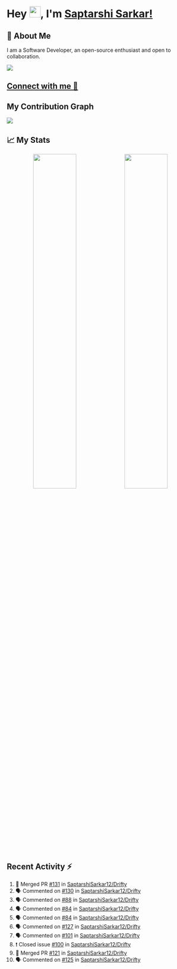 # Hey <img src="https://github.com/TheDudeThatCode/TheDudeThatCode/blob/master/Assets/Hi.gif" width="30">, I'm [Saptarshi Sarkar!](https://bio.link/saptarshi) 

## 🚀 About Me
I am a Software Developer, an open-source enthusiast and open to collaboration.

![](https://visitor-badge.laobi.icu/badge?page_id=saptarshisarkar12.saptarshisarkar12)

## [Connect with me 💬](https://bio.link/saptarshi) 

## My Contribution Graph 
<img src="https://activity-graph.herokuapp.com/graph?username=SaptarshiSarkar12&bg_color=0f2d3d&color=1cadfb&line=1cadfb&point=1cadfb&area=true&hide_border=true">

## 📈 My Stats
<p align="center">	
  <img width="48%" src="https://github-readme-stats.vercel.app/api?username=saptarshisarkar12&show_icons=true&theme=tokyonight" />
  <img width="48%" src="https://github-readme-streak-stats.herokuapp.com/?user=saptarshisarkar12&theme=tokyonight" />
</p>

## Recent Activity :zap:
<!--START_SECTION:activity-->
1. 🎉 Merged PR [#131](https://github.com/SaptarshiSarkar12/Drifty/pull/131) in [SaptarshiSarkar12/Drifty](https://github.com/SaptarshiSarkar12/Drifty)
2. 🗣 Commented on [#130](https://github.com/SaptarshiSarkar12/Drifty/issues/130) in [SaptarshiSarkar12/Drifty](https://github.com/SaptarshiSarkar12/Drifty)
3. 🗣 Commented on [#88](https://github.com/SaptarshiSarkar12/Drifty/issues/88) in [SaptarshiSarkar12/Drifty](https://github.com/SaptarshiSarkar12/Drifty)
4. 🗣 Commented on [#84](https://github.com/SaptarshiSarkar12/Drifty/issues/84) in [SaptarshiSarkar12/Drifty](https://github.com/SaptarshiSarkar12/Drifty)
5. 🗣 Commented on [#84](https://github.com/SaptarshiSarkar12/Drifty/issues/84) in [SaptarshiSarkar12/Drifty](https://github.com/SaptarshiSarkar12/Drifty)
6. 🗣 Commented on [#127](https://github.com/SaptarshiSarkar12/Drifty/issues/127) in [SaptarshiSarkar12/Drifty](https://github.com/SaptarshiSarkar12/Drifty)
7. 🗣 Commented on [#101](https://github.com/SaptarshiSarkar12/Drifty/issues/101) in [SaptarshiSarkar12/Drifty](https://github.com/SaptarshiSarkar12/Drifty)
8. ❗️ Closed issue [#100](https://github.com/SaptarshiSarkar12/Drifty/issues/100) in [SaptarshiSarkar12/Drifty](https://github.com/SaptarshiSarkar12/Drifty)
9. 🎉 Merged PR [#121](https://github.com/SaptarshiSarkar12/Drifty/pull/121) in [SaptarshiSarkar12/Drifty](https://github.com/SaptarshiSarkar12/Drifty)
10. 🗣 Commented on [#125](https://github.com/SaptarshiSarkar12/Drifty/issues/125) in [SaptarshiSarkar12/Drifty](https://github.com/SaptarshiSarkar12/Drifty)
<!--END_SECTION:activity-->
